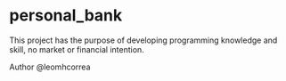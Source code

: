 # personal_bank 

This project has the purpose of developing programming knowledge and skill, no market or financial intention. 

Author @leomhcorrea